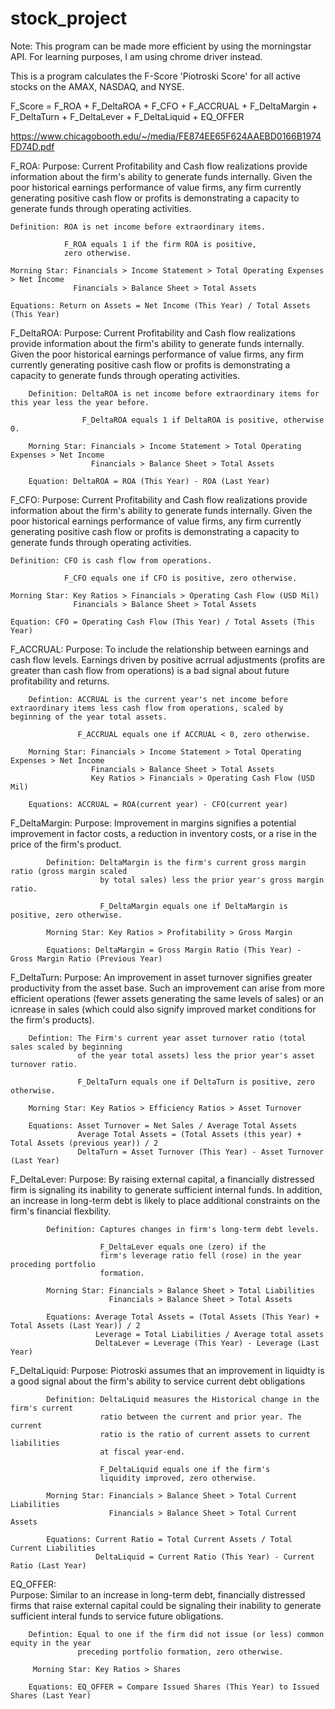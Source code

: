 # stock_project

Note: This program can be made more efficient by using the morningstar API. For learning purposes, I am using chrome driver instead.

This is a program calculates the F-Score 'Piotroski Score' for all active stocks on the AMAX, NASDAQ, and NYSE.

F_Score = F_ROA + F_DeltaROA + F_CFO + F_ACCRUAL + F_DeltaMargin + 
      F_DeltaTurn + F_DeltaLever + F_DeltaLiquid + EQ_OFFER

https://www.chicagobooth.edu/~/media/FE874EE65F624AAEBD0166B1974FD74D.pdf

F_ROA:
    Purpose: Current Profitability and Cash flow realizations provide information about the firm's ability to generate 
             funds internally. Given the poor historical earnings performance of value firms, 
             any firm currently generating positive cash flow or profits is demonstrating a 
             capacity to generate funds through operating activities.
    
    Definition: ROA is net income before extraordinary items.
    
                F_ROA equals 1 if the firm ROA is positive, 
                zero otherwise.
    
    Morning Star: Financials > Income Statement > Total Operating Expenses > Net Income
                  Financials > Balance Sheet > Total Assets
                  
    Equations: Return on Assets = Net Income (This Year) / Total Assets (This Year)

F_DeltaROA:
        Purpose: Current Profitability and Cash flow realizations provide information about the firm's ability to generate 
                 funds internally. Given the poor historical earnings performance of value firms, 
                 any firm currently generating positive cash flow or profits is demonstrating a 
                 capacity to generate funds through operating activities.
        
        Definition: DeltaROA is net income before extraordinary items for this year less the year before.
        
                    F_DeltaROA equals 1 if DeltaROA is positive, otherwise 0.
                    
        Morning Star: Financials > Income Statement > Total Operating Expenses > Net Income
                      Financials > Balance Sheet > Total Assets
                      
        Equation: DeltaROA = ROA (This Year) - ROA (Last Year)
F_CFO:
    Purpose: Current Profitability and Cash flow realizations provide information about the firm's ability to generate 
             funds internally. Given the poor historical earnings performance of value firms, 
             any firm currently generating positive cash flow or profits is demonstrating a 
             capacity to generate funds through operating activities.
    
    Definition: CFO is cash flow from operations.
    
                F_CFO equals one if CFO is positive, zero otherwise.
    
    Morning Star: Key Ratios > Financials > Operating Cash Flow (USD Mil)
                  Financials > Balance Sheet > Total Assets 

    Equation: CFO = Operating Cash Flow (This Year) / Total Assets (This Year)
F_ACCRUAL:
        Purpose: To include the relationship between earnings and cash flow levels. Earnings 
                 driven by positive acrrual adjustments (profits are greater than cash flow 
                 from operations) is a bad signal about future profitability and returns.
                 
        Defintion: ACCRUAL is the current year's net income before extraordinary items less cash flow from operations, scaled by beginning of the year total assets.
        
                   F_ACCRUAL equals one if ACCRUAL < 0, zero otherwise.
                   
        Morning Star: Financials > Income Statement > Total Operating Expenses > Net Income
                      Financials > Balance Sheet > Total Assets
                      Key Ratios > Financials > Operating Cash Flow (USD Mil)
        
        Equations: ACCRUAL = ROA(current year) - CFO(current year)
F_DeltaMargin:
            Purpose: Improvement in margins signifies a potential improvement in factor costs, 
                     a reduction in inventory costs, or a rise in the price of the firm's product.
                     
            Definition: DeltaMargin is the firm's current gross margin ratio (gross margin scaled 
                        by total sales) less the prior year's gross margin ratio.
            
                        F_DeltaMargin equals one if DeltaMargin is positive, zero otherwise.
                        
            Morning Star: Key Ratios > Profitability > Gross Margin
            
            Equations: DeltaMargin = Gross Margin Ratio (This Year) - Gross Margin Ratio (Previous Year)
F_DeltaTurn:
        Purpose: An improvement in asset turnover signifies greater productivity from the 
                 asset base. Such an improvement can arise from more efficient operations 
                 (fewer assets generating the same levels of sales) or an icnrease in sales 
                 (which could also signify improved market conditions for the firm's products).
         
        Defintion: The Firm's current year asset turnover ratio (total sales scaled by beginning 
                   of the year total assets) less the prior year's asset turnover ratio.
        
                   F_DeltaTurn equals one if DeltaTurn is positive, zero otherwise.
                   
        Morning Star: Key Ratios > Efficiency Ratios > Asset Turnover
        
        Equations: Asset Turnover = Net Sales / Average Total Assets
                   Average Total Assets = (Total Assets (this year) + Total Assets (previous year)) / 2 
                   DeltaTurn = Asset Turnover (This Year) - Asset Turnover (Last Year)
F_DeltaLever:
            Purpose: By raising external capital, a financially distressed firm is 
                     signaling its inability to generate sufficient internal funds. 
                     In addition, an increase in long-term debt is likely to place 
                     additional constraints on the firm's financial flexbility.
            
            Definition: Captures changes in firm's long-term debt levels.
            
                        F_DeltaLever equals one (zero) if the 
                        firm's leverage ratio fell (rose) in the year proceding portfolio 
                        formation.
                        
            Morning Star: Financials > Balance Sheet > Total Liabilities
                          Financials > Balance Sheet > Total Assets
                        
            Equations: Average Total Assets = (Total Assets (This Year) + Total Assets (Last Year)) / 2              
                       Leverage = Total Liabilities / Average total assets
                       DeltaLever = Leverage (This Year) - Leverage (Last Year)
F_DeltaLiquid:
            Purpose: Piotroski assumes that an improvement in liquidty is a good 
                     signal about the firm's ability to service current debt obligations
            
            Definition: DeltaLiquid measures the Historical change in the firm's current 
                        ratio between the current and prior year. The current 
                        ratio is the ratio of current assets to current liabilities 
                        at fiscal year-end. 
                        
                        F_DeltaLiquid equals one if the firm's 
                        liquidity improved, zero otherwise.
                        
            Morning Star: Financials > Balance Sheet > Total Current Liabilities
                          Financials > Balance Sheet > Total Current Assets
                
            Equations: Current Ratio = Total Current Assets / Total Current Liabilities
                       DeltaLiquid = Current Ratio (This Year) - Current Ratio (Last Year)      
EQ_OFFER:   
        Purpose: Similar to an increase in long-term debt, financially distressed 
                  firms that raise external capital could be signaling their inability 
                  to generate sufficient interal funds to service future obligations.
                  
        Defintion: Equal to one if the firm did not issue (or less) common equity in the year 
                   preceding portfolio formation, zero otherwise.
         
         Morning Star: Key Ratios > Shares
     
        Equations: EQ_OFFER = Compare Issued Shares (This Year) to Issued Shares (Last Year)
